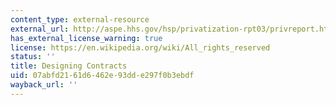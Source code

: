 ```yaml
---
content_type: external-resource
external_url: http://aspe.hhs.gov/hsp/privatization-rpt03/privreport.htm#IV
has_external_license_warning: true
license: https://en.wikipedia.org/wiki/All_rights_reserved
status: ''
title: Designing Contracts
uid: 07abfd21-61d6-462e-93dd-e297f0b3ebdf
wayback_url: ''
---
```


